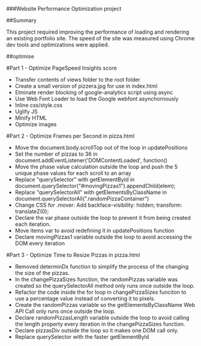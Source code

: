 ###Website Performance Optimization project

##Summary

This project required improving the performance of loading and rendering an existing portfolio site. The speed of the site was measured using Chrome dev tools and optimizations were applied.

##optimise

#Part 1 - Optimize PageSpeed Insights score

* Transfer contents of views folder to the root folder
* Create a small version of pizzera.jpg for use in index.html
* Elminate render blocking of google-analytics script using async
* Use Web Font Loader to load the Google webfont asynchornously
* Inline css/style.css
* Uglify JS
* Minify HTML
* Optimize images

#Part 2 - Optimize Frames per Second in pizza.html

* Move the document.body.scrollTop out of the loop in updatePositions
* Set the number of pizzas to 36 in document.addEventListener('DOMContentLoaded', function()
* Move the phase value calculation outside the loop and push the 5 unique phase values for each scroll to an array
* Replace "querySelector" with getElementById in document.querySelector("#movingPizzas1").appendChild(elem);
* Replace "querySelectorAll" with getElementsByClassName in document.querySelectorAll(".randomPizzaContainer")
* Change CSS for .mover: Add backface-visibility: hidden; transform: translateZ(0);
* Declare the var phase outside the loop to prevent it from being created each iteration.
* Move items var to avoid redefining it in updatePositions function
* Declare movingPizzas1 variable outside the loop to avoid accessing the DOM every iteration

#Part 3 - Optimize Time to Resize Pizzas in pizza.html

* Removed determinDx function to simplify the process of the changing the size of the pizzas.
* In the changePizzaSizes function, the randomPizzas variable was created so the querySelectorAll method only runs once outside the loop.
* Refactor the code inside the for loop in changePizzaSizes funciton to use a percentage value instead of converting it to pixels.
* Create the randomPizzas variable so the getElementsByClassName Web API Call only runs once outside the loop.
* Declare randomPizzasLength variable outside the loop to avoid calling the length property every iteration in the changePizzaSizes function.
* Declare pizzasDiv outside the loop so it makes one DOM call only.
* Replace querySelector with the faster getElementById